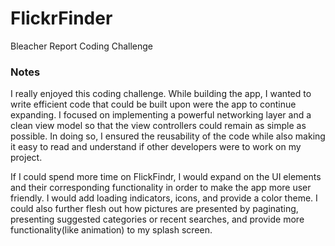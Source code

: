 # FlickrFinder
Bleacher Report Coding Challenge

### Notes
I really enjoyed this coding challenge.  While building the app, I wanted to write efficient code that could be built upon were the app to continue expanding.  I focused on implementing a powerful networking layer and a clean view model so that the view controllers could remain as simple as possible.  In doing so, I ensured the reusability of the code while also making it easy to read and understand if other developers were to work on my project.

If I could spend more time on FlickFindr, I would expand on the UI elements and their corresponding functionality in order to make the app more user friendly.  I would add loading indicators, icons, and provide a color theme.  I could also further flesh out how pictures are presented by paginating, presenting suggested categories or recent searches, and provide more functionality(like animation) to my splash screen.  
